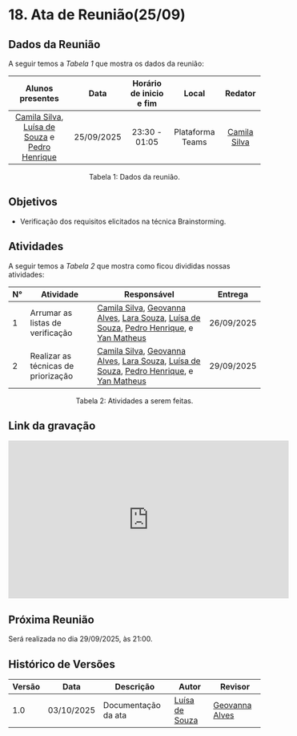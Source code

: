 # 18. Ata de Reunião(25/09)

## Dados da Reunião

A seguir temos a <i>Tabela 1</i> que mostra os dados da reunião:

| Alunos presentes  |  Data    | Horário de inicio e fim |  Local  | Redator |
| :--------------------------------------------------------------------------------------: | :--------: | :---------------------: | :--------------: | :--------------: |
|[Camila Silva](https://github.com/CamilaSilvaC), [Luísa de Souza](https://github.com/GeovannaUmbelino) e [Pedro Henrique](https://github.com/pedrohpsantos) | 25/09/2025 |      23:30 - 01:05     | Plataforma Teams | [Camila Silva](https://github.com/CamilaSilvaC)|

<figcaption align="center">Tabela 1: Dados da reunião.</figcaption>

## Objetivos

- Verificação dos requisitos elicitados na técnica Brainstorming.

  
## Atividades

A seguir temos a <i>Tabela 2</i> que mostra como ficou divididas nossas atividades:

| N°| Atividade | Responsável | Entrega |
| ---- | ---- | ---- | ----|
| 1 | Arrumar as listas de verificação |[Camila Silva](https://github.com/CamilaSilvaC), [Geovanna Alves](https://github.com/GeovannaUmbelino), [Lara Souza](https://github.com/mel14-hub), [Luísa de Souza](https://github.com/luisa12ll), [Pedro Henrique](https://github.com/pedrohpsantos), e [Yan Matheus](https://github.com/Yanmatheus0812) | 26/09/2025|
| 2 |Realizar as técnicas de priorização |[Camila Silva](https://github.com/CamilaSilvaC), [Geovanna Alves](https://github.com/GeovannaUmbelino), [Lara Souza](https://github.com/mel14-hub), [Luísa de Souza](https://github.com/luisa12ll), [Pedro Henrique](https://github.com/pedrohpsantos), e [Yan Matheus](https://github.com/Yanmatheus0812) | 29/09/2025|

<figcaption align="center">Tabela 2: Atividades a serem feitas.</figcaption>

## Link da gravação

<iframe width="560" height="315" src="https://www.youtube.com/embed/D3-OqEuhnZo?si=14yivbfLRUM7DQIz" title="YouTube video player" frameborder="0" allow="accelerometer; autoplay; clipboard-write; encrypted-media; gyroscope; picture-in-picture; web-share" referrerpolicy="strict-origin-when-cross-origin" allowfullscreen></iframe>

## Próxima Reunião

Será realizada no dia 29/09/2025, às 21:00.

## Histórico de Versões

| Versão | Data       | Descrição           | Autor                                                      | Revisor                                                 |
|--------|------------|--------------------|------------------------------------------------------------|----------------------------------------------------------|
| 1.0    | 03/10/2025 | Documentação da ata | [Luísa de Souza](https://github.com/GeovannaUmbelino)    | [Geovanna Alves](https://github.com/GeovannaUmbelino) |

